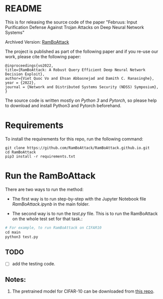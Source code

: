 
# README 

This is for releasing the source code of the paper "Februus: Input Purification Defense Against Trojan Attacks on Deep Neural Network Systems" 

Archived Version: [RamBoAttack](https://arxiv.org/abs/2112.05282)

The project is published as part of the following paper and if you re-use our work, please cite the following paper:


```
@inproceedings{vo2022,
title={RamBoAttack: A Robust Query Efficient Deep Neural Network Decision Exploit},
author={Viet Quoc Vo and Ehsan Abbasnejad and Damith C. Ranasinghe},
year = {2022},
journal = {Network and Distributed Systems Security (NDSS) Symposium},
}
```

The source code is written mostly on *Python 3* and *Pytorch*, so please help to download and install Python3 and Pytorch beforehand.

# Requirements

To install the requirements for this repo, run the following command: 
```
git clone https://github.com/RamBoAttack/RamBoAttack.github.io.git
cd RamBoAttack
pip3 install -r requirements.txt
```

# Run the RamBoAttack

There are two ways to run the method:

- The first way is to run step-by-step with the Jupyter Notebook file *RamBoAttack.ipynb* in the main folder. 

- The second way is to run the *test.py* file. This is to run the RamBoAttack on the whole test set for that task.: 

```python
# For example, to run RamBoAttack on CIFAR10
cd main
python3 test.py
```
  
## TODO 
- [ ] add the testing code.

## Notes:
1. The pretrained model for CIFAR-10 can be downloaded from [this repo](https://github.com/cmhcbb/attackbox).
